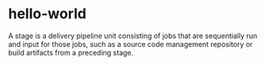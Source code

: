# hello-world
A stage is a delivery pipeline unit consisting of jobs that are sequentially run and input for those jobs, such as a source code management repository or build artifacts from a preceding stage.
